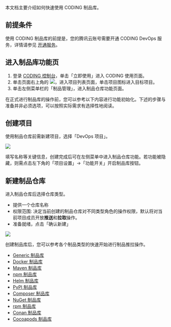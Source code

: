 本文档主要介绍如何快速使用 CODING 制品库。

## 前提条件
使用 CODING 制品库的前提是，您的腾讯云账号需要开通 CODING DevOps 服务，详情请参见 [开通服务](https://cloud.tencent.com/document/product/1116/37269)。

## 进入制品库功能页
1. 登录 [CODING 控制台](https://console.cloud.tencent.com/coding)，单击「立即使用」进入 CODING 使用页面。
2. 单击页面右上角的 <img src ="https://main.qcloudimg.com/raw/d94a8e60dd3a41d0af07d72ae0e9d70e.png" style ="margin:0">，进入项目列表页面，单击项目图标进入目标项目。
3. 单击左侧菜单栏的「制品管理」，进入制品仓库功能页面。

在正式进行制品库的操作前，您可以参考以下内容进行功能初始化。下述的步骤与准备并非必须选项，可以按照实际需求有选择性地阅读。

## 创建项目
使用制品仓库前需新建项目，选择「DevOps 项目」。

![](https://help-assets.codehub.cn/enterprise/20210115173833.png)

填写名称等关键信息，创建完成后可在左侧菜单中进入制品仓库功能。若功能被隐藏，则需点击左下角的「项目设置」->「功能开关」开启制品库按钮。

## 新建制品仓库
进入制品仓库后选择仓库类型。

-   提供一个仓库名称
-   权限范围: 决定当前创建的制品仓库对不同类型角色的操作权限，默认将对当前项目成员开放**推送**和**拉取**操作。 
-   准备就绪，点击「确认新建」

![](https://help-assets.codehub.cn/enterprise/20210115175832.png)

创建制品库后，您可以参考各个制品类型的快速开始进行制品推拉操作。

-   [Generic 制品库](https://cloud.tencent.com/document/product/1116/46528)
-   [Docker 制品库](https://cloud.tencent.com/document/product/1116/46527)
-   [Maven 制品库](https://cloud.tencent.com/document/product/1116/46529)
-   [npm 制品库](https://cloud.tencent.com/document/product/1116/46530)
-   [Helm 制品库](https://cloud.tencent.com/document/product/1116/53053)
-   [PyPI 制品库](https://cloud.tencent.com/document/product/1116/53066)
-   [Composer 制品库](https://cloud.tencent.com/document/product/1116/53070)
-   [NuGet 制品库](跳转至《9.NuGet制品库》)
-   [rpm 制品库](https://cloud.tencent.com/document/product/1116/53051)
-   [Conan 制品库](https://cloud.tencent.com/document/product/1116/53068)
-   [Cocoapods 制品库](https://cloud.tencent.com/document/product/1116/53069)